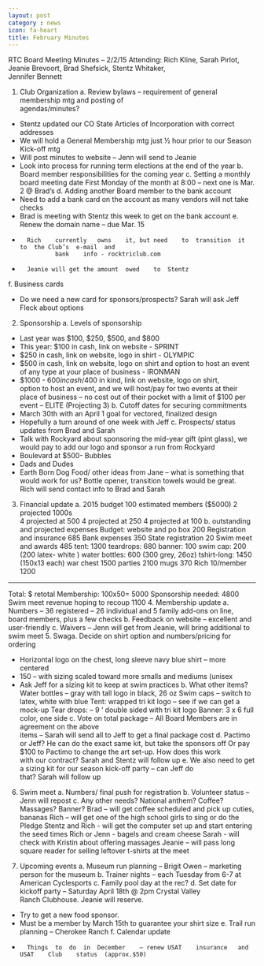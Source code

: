 ```yaml
---
layout: post
category : news
icon: fa-heart
title: February Minutes
---
```

RTC	Board	Meeting	Minutes – 2/2/15
Attending:		Rich	Kline,	Sarah	Pirlot,	Jeanie	Brevoort,	Brad	Shefsick,	Stentz	Whitaker,	
									Jennifer	Bennett
1. Club	Organization
a. Review	bylaws	– requirement	of	general	membership	mtg	and	posting	of	
agendas/minutes?
- Stentz	updated	our	CO	State	Articles	of	Incorporation	with	correct	
addresses
- We	will	hold	a	General	Membership	mtg	just	½	hour	prior	to our
Season	Kick-off	mtg
- Will	post	minutes	to	website	– Jenn will	send	to	Jeanie
- Look	into	process	for	running	term	elections at	the	end	of	the	year
b. Board	member	responsibilities	for	the	coming	year
c. Setting	a	monthly	board	meeting	date
First	Monday	of the	month	at	8:00	– next	one	is	Mar.	2 @	Brad’s
d. Adding	another	Board	member	to	the	bank	account
- Need	to	add	a	bank	card	on	the	account as	many	vendors	will	not	take	
checks
- Brad is	meeting	with	Stentz this	week	to	get	on	the	bank	account
e. Renew	the	domain	name	– due	Mar.	15
-		Rich	currently	owns	it,	but	need	to	transition	it	to	the	Club’s	e-mail	and	
				bank	info - rocktriclub.com
-		Jeanie will	get	the	amount	owed	to	Stentz
f. Business	cards
- Do	we	need	a	new	card	for	sponsors/prospects?		Sarah will	ask	Jeff
Fleck about	options
2. Sponsorship
a. Levels	of	sponsorship
- Last	year	was	$100,	$250,	$500,	and	$800
- This	year:		$100	in	cash,	link	on	website - SPRINT
- $250	in	cash,	link	on	website,	logo	in	shirt - OLYMPIC
- $500	in	cash,	link	on	website,	logo	on	shirt	and	option	to	host	an	event	
of	any	type	at	your	place	of	business - IRONMAN
- $1000	- $600	in	cash/$400	in	kind,	link	on	website,	logo	on	shirt,	
option	to	host	an	event,	and	we	will	host/pay	for	two	events	at	their	
place	of	business	– no	cost	out	of	their	pocket	with	a	limit	of	$100	per	
event – ELITE		(Projecting	3)
b. Cutoff	dates	for	securing	commitments
- March	30th	with	an	April	1	goal	for	vectored,	finalized	design
- Hopefully	a	turn	around	of	one	week with	Jeff
c. Prospects/	status	updates	from	Brad and	Sarah
- Talk	with	Rockyard	about	sponsoring	the	mid-year	gift (pint	glass),	
we	would	pay	to	add our	logo	and sponsor a	run	from	Rockyard
- Boulevard	at	$500- Bubbles
- Dads	and	Dudes
- Earth	Born	Dog	Food/	other	ideas	from	Jane – what	is	something	that	
would	work	for	us?		Bottle	opener,	transition	towels would	be	great.		
Rich will	send	contact	info	to	Brad and	Sarah
3. Financial	update
a. 2015	budget
100	estimated	members		($5000)
2	projected	1000s	
4	projected	at	500
4	projected	at	250
4	projected	at	100
b. outstanding	and	projected	expenses
Budget: website and po box 200
Registration and insurance 685
Bank expenses 350
State registration 20
Swim meet and awards 485
tent: 1300
teardrops: 680
banner: 100
swim cap: 200 (200 latex- white )
water bottles: 600 (300 grey, 26oz)
tshirt-long: 1450 (150x13 each)
war chest 1500
parties 2100
mugs 370
Rich 10/member 1200
_____
Total: $ retotal
Membership: 100x50= 5000
Sponsorship needed: 4800
Swim meet revenue hoping to recoup 1100
4. Membership	update
a. Numbers – 36	registered	– 26	individual	and	5	family	add-ons	on	line,	
board	members,	plus	a	few	checks
b. Feedback	on	website – excellent	and	user-friendly
c. Waivers – Jenn will	get	from	Jeanie,	will	bring	additional	to	swim	meet
5. Swaga. Decide	on	shirt	option	and	numbers/pricing	for	ordering
- Horizontal	logo	on	the	chest,	long	sleeve	navy	blue	shirt	– more	
centered
- 150	– with	sizing	scaled	toward more	smalls	and	mediums (unisex
- Ask	Jeff for	a	sizing	kit	to	keep	at	swim	practices
b. What	other	items?		
Water	bottles	– gray	with	tall	logo	in	black,	26	oz
Swim	caps	– switch	to	latex,	white with	blue
Tent:		wrapped	tri	kit	logo	– see	if	we	can	get	a	mock-up
Tear	drops:	– 9	‘	double	sided	with	tri	kit	logo
Banner:		3	x	6	full	color,	one	side
c. Vote	on	total	package – All	Board	Members	are	in	agreement	on	the	above	
items – Sarah will	send	all	to	Jeff	to	get	a	final	package cost
d. Pactimo	or	Jeff?		He	can	do	the	exact	same	kit,	but	take	the	sponsors	off
Or	pay	$100	to	Pactimo	to	change	the	art	set-up.		How	does	this	work	
with	our	contract?		Sarah and	Stentz will	follow	up
e. We	also	need	to	get	a	sizing	kit	for	our	season	kick-off	party	– can	Jeff	do	
that?		Sarah will	follow	up
6. Swim	meet
a. Numbers/	final	push	for	registration
b. Volunteer	status – Jenn will	repost
c. Any	other	needs?		National	anthem?		Coffee?		Massages?		Banner?
Brad – will	get	coffee	scheduled and	pick	up	cuties,	bananas
Rich – will	get	one	of	the	high	school	girls	to	sing	or	do	the	Pledge
Stentz and	Rich - will	get	the	computer	set	up	and start	entering	the	seed
times
Rich or	Jenn - bagels	and	cream	cheese
Sarah - will	check	with	Kristin	about	offering	massages
Jeanie – will	pass	long	square	reader	for	selling leftover	t-shirts	at	the	
meet
		
7. Upcoming	events
a. Museum	run	planning – Brigit	Owen	– marketing	person	for	the	museum
b. Trainer	nights – each	Tuesday	from	6-7	at	American	Cyclesports
c. Family	pool	day	at	the	rec?
d. Set	date	for	kickoff	party – Saturday	April	18th @	2pm	Crystal	Valley	
Ranch	Clubhouse.		Jeanie will	reserve.
- Try	to	get	a	new	food	sponsor.
- Must	be	a	member	by	March	15th to	guarantee	your	shirt	size
e. Trail	run	planning – Cherokee	Ranch
f. Calendar	update
*		Things	to	do	in	December	– renew	USAT	insurance	and	USAT	Club	status	(approx.$50)
